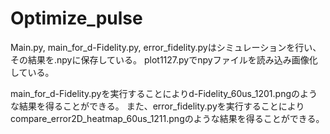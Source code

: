 # Optimize_pulse
Main.py, main_for_d-Fidelity.py, error_fidelity.pyはシミュレーションを行い、その結果を.npyに保存している。
plot1127.pyでnpyファイルを読み込み画像化している。

main_for_d-Fidelity.pyを実行することによりd-Fidelity_60us_1201.pngのような結果を得ることができる。
また、error_fidelity.pyを実行することによりcompare_error2D_heatmap_60us_1211.pngのような結果を得ることができる。
